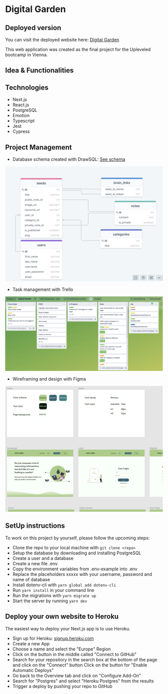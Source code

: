 # Digital Garden

## Deployed version

You can visit the deployed website here: [Digital Garden](https://digitalgarden-knowledge-base.herokuapp.com/)

This web application was created as the final project for the Upleveled bootcamp in Vienna.

## Idea & Functionalities

## Technologies

- Next.js
- React.js
- PostgreSQL
- Emotion
- Typescript
- Jest
- Cypress

## Project Management

- Database schema created with DrawSQL: [See schema](https://drawsql.app/final-project/diagrams/final-project#)

![Database Structure](./public/screenshot_database.png)

- Task management with Trello

![Trello TODOs](./public/screenshot_trello.png)

- Wireframing and design with Figma

![Design with Figma](./public/screenshot_figma.png)

## SetUp instructions

To work on this project by yourself, please follow the upcoming steps:

- Clone the repo to your local machine with `git clone <repo>`
- Setup the database by downloading and installing PostgreSQL
- Create a user and a database
- Create a new file .env
- Copy the environment variables from .env-example into .env
- Replace the placeholders xxxxx with your username, password and name of database
- Install dotenv-cli with `yarn global add dotenv-cli`
- Run `yarn install` in your command line
- Run the migrations with `yarn migrate up`
- Start the server by running `yarn dev`

## Deploy your own website to Heroku

The easiest way to deploy your Next.js app is to use Heroku.

- Sign up for Heroku: [signup.heroku.com](signup.heroku.com)
- Create a new App
- Choose a name and select the "Europe" Region
- Click on the button in the middle called "Connect to GitHub"
- Search for your repository in the search box at the bottom of the page and click on the "Connect" button Click on the button for "Enable Automatic Deploys"
- Go back to the Overview tab and click on "Configure Add-On"
- Search for "Postgres" and select "Heroku Postgres" from the results
- Trigger a deploy by pushing your repo to GitHub
